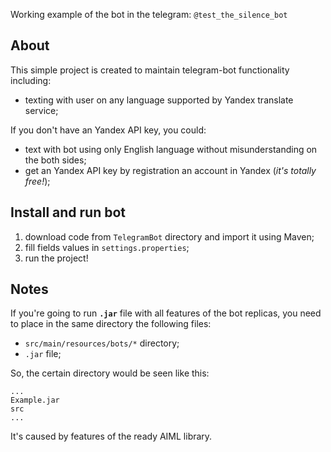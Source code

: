 Working example of the bot in the telegram: ```@test_the_silence_bot```

## About

This simple project is created to maintain telegram-bot functionality including:
* texting with user on any language supported by Yandex translate service;

If you don't have an Yandex API key, you could:
* text with bot using only English language without misunderstanding on the both sides;
* get an Yandex API key by registration an account in Yandex (_it's totally free!_);

## Install and run bot

1) download code from ```TelegramBot``` directory and import it using Maven;
2) fill fields values in ```settings.properties```;
3) run the project!

## Notes

If you're going to run **```.jar```** file with all features of the bot replicas, you need to place in the same directory the following files:

* ```src/main/resources/bots/*``` directory;
* ```.jar``` file; 

So, the certain directory would be seen like this:
```
...
Example.jar
src
...
```

It's caused by features of the ready AIML library.
